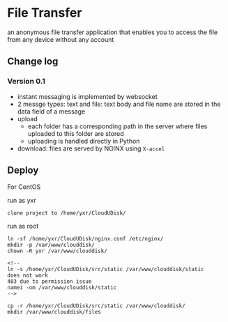 # File Transfer

an anonymous file transfer application that enables you to access the file from any device without any account

## Change log
### Version 0.1

* instant messaging is implemented by websocket
* 2 messge types: text and file: text body and file name are stored in the data field of a message 
* upload
	* each folder has a corresponding path in the server where files uploaded to this folder are stored
	* uploading is handled directly in Python
* download: files are served by NGINX using `X-accel`



## Deploy
For CentOS

run as yxr
```
clone project to /home/yxr/CloudUDisk/
```

run as root
```
ln -sf /home/yxr/CloudUDisk/nginx.conf /etc/nginx/
mkdir -p /var/www/clouddisk/
chown -R yxr /var/www/clouddisk/

<!--
ln -s /home/yxr/CloudUDisk/src/static /var/www/clouddisk/static
does not work
403 due to permission issue
namei -om /var/www/clouddisk/static
-->

cp -r /home/yxr/CloudUDisk/src/static /var/www/clouddisk/
mkdir /var/www/clouddisk/files
```

